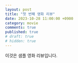 ```yaml
---
layout: post
title: "첫 번째 영화 리뷰"
date: 2023-10-28 11:00:00 +0900
category: movie
comments: true
published: true
# draft: true
# hidden: true
---
```


이것은 샘플 영화 리뷰입니다.